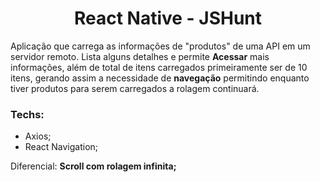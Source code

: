 <h1 align="center">React Native - JSHunt</h1>

<p>Aplicação que carrega as informações de "produtos" de uma API em um servidor remoto. Lista alguns detalhes e permite <strong>Acessar</strong> mais informações, além de total de itens carregados primeiramente ser de 10 itens, gerando assim a necessidade de <strong>navegação</strong> permitindo enquanto tiver produtos para serem carregados a rolagem continuará.</p>

### Techs:
 - Axios;
 - React Navigation;

<p>Diferencial: <strong>Scroll com rolagem infinita;</strong></p>